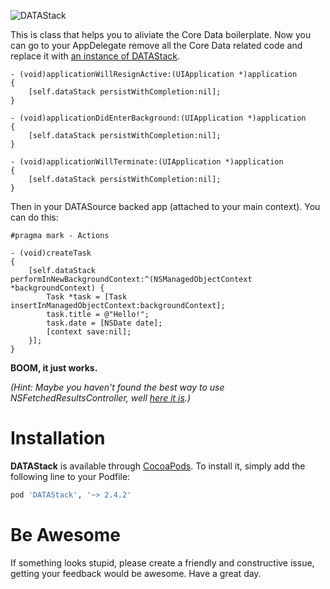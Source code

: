 ![DATAStack](https://github.com/NSElvis/DATAStack/blob/master/Images/datastack-logo.png)

This is class that helps you to aliviate the Core Data boilerplate. Now you can go to your AppDelegate remove all the Core Data related code and replace it with [an instance of DATAStack](https://github.com/NSElvis/DATAStack/blob/master/Demo/Demo/AppDelegate/ANDYAppDelegate.m#L27).

``` objc
- (void)applicationWillResignActive:(UIApplication *)application
{
    [self.dataStack persistWithCompletion:nil];
}

- (void)applicationDidEnterBackground:(UIApplication *)application
{
    [self.dataStack persistWithCompletion:nil];
}

- (void)applicationWillTerminate:(UIApplication *)application
{
    [self.dataStack persistWithCompletion:nil];
}
```

Then in your DATASource backed app (attached to your main context). You can do this:

``` objc
#pragma mark - Actions

- (void)createTask
{
    [self.dataStack performInNewBackgroundContext:^(NSManagedObjectContext *backgroundContext) {
        Task *task = [Task insertInManagedObjectContext:backgroundContext];
        task.title = @"Hello!";
        task.date = [NSDate date];
        [context save:nil];
    }];
}
```

**BOOM, it just works.**

_(Hint: Maybe you haven't found the best way to use NSFetchedResultsController, well [here it is](https://github.com/NSElvis/DATASource).)_

Installation
===========

**DATAStack** is available through [CocoaPods](http://cocoapods.org). To install it, simply add the following line to your Podfile:

```ruby
pod 'DATAStack', '~> 2.4.2'
```

Be Awesome
==========

If something looks stupid, please create a friendly and constructive issue, getting your feedback would be awesome. Have a great day.
